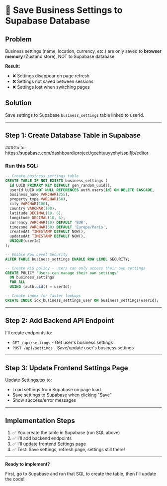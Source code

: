 # 🔧 Save Business Settings to Supabase Database

## Problem

Business settings (name, location, currency, etc.) are only saved to **browser memory** (Zustand store), NOT to Supabase database.

**Result:**

- ❌ Settings disappear on page refresh
- ❌ Settings not saved between sessions
- ❌ Settings lost when switching pages

## Solution

Save settings to Supabase `business_settings` table linked to userId.

---

## Step 1: Create Database Table in Supabase

###Go to: https://supabase.com/dashboard/project/geehtuuyyxhyissplfjb/editor

### Run this SQL:

```sql
-- Create business_settings table
CREATE TABLE IF NOT EXISTS business_settings (
  id UUID PRIMARY KEY DEFAULT gen_random_uuid(),
  userId UUID NOT NULL REFERENCES auth.users(id) ON DELETE CASCADE,
  business_name VARCHAR(255),
  property_type VARCHAR(50),
  city VARCHAR(100),
  country VARCHAR(100),
  latitude DECIMAL(10, 6),
  longitude DECIMAL(10, 6),
  currency VARCHAR(10) DEFAULT 'EUR',
  timezone VARCHAR(50) DEFAULT 'Europe/Paris',
  createdAt TIMESTAMP DEFAULT NOW(),
  updatedAt TIMESTAMP DEFAULT NOW(),
  UNIQUE(userId)
);

-- Enable Row Level Security
ALTER TABLE business_settings ENABLE ROW LEVEL SECURITY;

-- Create RLS policy - users can only access their own settings
CREATE POLICY "Users can manage their own settings"
  ON business_settings
  FOR ALL
  USING (auth.uid() = userId);

-- Create index for faster lookups
CREATE INDEX idx_business_settings_user ON business_settings(userId);
```

---

## Step 2: Add Backend API Endpoint

I'll create endpoints to:

- `GET /api/settings` - Get user's business settings
- `POST /api/settings` - Save/update user's business settings

---

## Step 3: Update Frontend Settings Page

Update Settings.tsx to:

- Load settings from Supabase on page load
- Save settings to Supabase when clicking "Save"
- Show success/error messages

---

## Implementation Steps

1. ✅ You create the table in Supabase (run SQL above)
2. ✅ I'll add backend endpoints
3. ✅ I'll update frontend Settings page
4. ✅ Test: Save settings, refresh page, settings still there!

---

**Ready to implement?**

First, go to Supabase and run that SQL to create the table, then I'll update the code!
